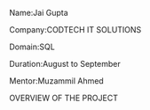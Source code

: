 Name:Jai Gupta

Company:CODTECH IT SOLUTIONS

Domain:SQL

Duration:August to September

Mentor:Muzammil Ahmed 


OVERVIEW OF THE PROJECT

